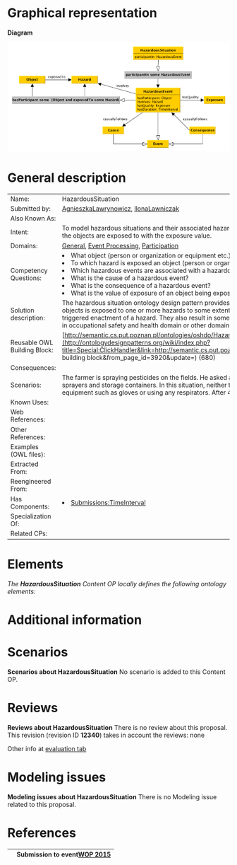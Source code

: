 #  Graphical representation


__Diagram__




[![Image:HazardousSituation ODP.png](./HazardousSituation_ODP.png)](../Image/HazardousSituation_ODP.png.md "Image:HazardousSituation ODP.png")




#  General description




|  |  |
| --- | --- |
|  Name: |  HazardousSituation |
|  Submitted by: | [AgnieszkaLawrynowicz](../User/AgnieszkaLawrynowicz.md "User:AgnieszkaLawrynowicz"), [IlonaLawniczak](http://ontologydesignpatterns.org/wiki/index.php?title=User:IlonaLawniczak&action=edit&redlink=1 "User:IlonaLawniczak (not yet written)") |
|  Also Known As: |  |
|  Intent: |  To model hazardous situations and their associated hazardous events with events' participating objects and the hazards the objects are exposed to with the exposure value. |
|  Domains: | [General](../Community/General.md "Community:General"), [Event Processing](../Community/Event_Processing.md "Community:Event Processing"), [Participation](../Participation/Participation.md "Community:Participation") |
|  Competency Questions: | <li> What object (person or organization or equipment etc.) is exposed to a hazard?</li><li> To which hazard is exposed an object (person or organization or  equipment etc.)?</li><li> Which hazardous events are associated with a hazardous situation?</li><li> What is the cause of a hazardous event?</li><li> What is the consequence of a hazardous event?</li><li> What is the value of exposure of an object being exposed to a hazard?</li> |
|  Solution description: |  The hazardous situation ontology design pattern provides a building block for modelling situations where one or more objects is exposed to one or more hazards to some extent (exposure value). Such situations have some cause that triggered enactment of a hazard. They also result in some consequences.Hazardous situations appear across domains, e.g. in occupational safety and health domain or other domains that require risk assesement. |
|  Reusable OWL Building Block: | [http://semantic.cs.put.poznan.pl/ontologies/oshdo/HazardousSituation.owl](http://ontologydesignpatterns.org/wiki/index.php?title=Special:ClickHandler&link=http://semantic.cs.put.poznan.pl/ontologies/oshdo/HazardousSituation.owl&message=OWL building block&from_page_id=3920&update=) (680) |
|  Consequences: |  |
|  Scenarios: |  The farmer is spraying pesticides on the fields. He asked a student working on a farm for help in carrying pesticide sprayers and storage containers. In this situation, neither the farmer nor the student is wearing any personal protective equipment such as gloves or using any respirators. After 4 hours of spraying, the student developed skin irritation. |
|  Known Uses: |  |
|  Web References: |  |
|  Other References: |  |
|  Examples (OWL files): |  |
|  Extracted From: |  |
|  Reengineered From: |  |
|  Has Components: | <li><a href="../SmartHome_TimeInterval/SmartHome_TimeInterval.md" title="Submissions:TimeInterval">Submissions:TimeInterval</a></li> |
|  Specialization Of: |  |
|  Related CPs: |  |


  




#  Elements


_The __HazardousSituation__ Content OP locally defines the following ontology elements:_



#  Additional information


#  Scenarios



__Scenarios about HazardousSituation__
No scenario is added to this Content OP.




#  Reviews



__Reviews about HazardousSituation__
There is no review about this proposal.
This revision (revision ID __12340__) takes in account the reviews: none


Other info at [evaluation tab](http://ontologydesignpatterns.org/wiki/index.php?title=Submissions:HazardousSituation&action=evaluation "http://ontologydesignpatterns.org/wiki/index.php?title=Submissions:HazardousSituation&action=evaluation")




  




#  Modeling issues



__Modeling issues about HazardousSituation__
There is no Modeling issue related to this proposal.




  




#  References


  






|  |  Submission to event[WOP 2015](http://ontologydesignpatterns.org/wiki/index.php?title=WOP_2015&action=edit&redlink=1 "WOP 2015 (not yet written)") |
| --- | --- |
